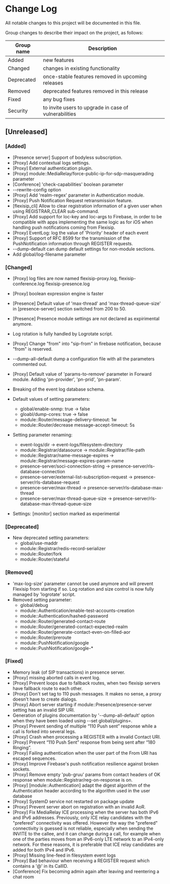 # Change Log

All notable changes to this project will be documented in this file.

Group changes to describe their impact on the project, as follows:

| Group name | Description                                           |
| ---------- | ----------------------------------------------------- |
| Added      | new features                                          |
| Changed    | changes in existing functionality                     |
| Deprecated | once-stable features removed in upcoming releases     |
| Removed    | deprecated features removed in this release           |
| Fixed      | any bug fixes                                         |
| Security   | to invite users to upgrade in case of vulnerabilities |

## [Unreleased]

### [Added]
 - [Presence server] Support of bodyless subscription.
 - [Proxy] Add contextual logs settings.
 - [Proxy] External authentication plugin.
 - [Proxy] module::MediaRelay/force-public-ip-for-sdp-masquerading parameter
 - [Conference] 'check-capabilities' boolean parameter
 - --rewrite-config option
 - [Proxy] Add 'realm-regex' parameter in Authentication module.
 - [Proxy] Push Notification Request retransmission feature.
 - [flexisip_cli] Allow to clear registration information of a given user when using REGISTRAR_CLEAR
   sub-command.
 - [Proxy] Add support for loc-key and loc-args to Firebase, in order to be compatible with apps implementing the same logic as for iOS when handling push notifications coming from Flexisip.
 - [Proxy] EventLog: log the value of 'Priority' header of each event
 - [Proxy] Support of RFC 8599 for the transmission of the PushNotification information through REGISTER requests.
 - --dump-default can dump default settings for non-module sections.
 - Add global/log-filename parameter
 
### [Changed]
 - [Proxy] log files are now named flexisip-proxy.log, flexisip-conference.log flexisip-presence.log
 - [Proxy] boolean expression engine is faster
 - [Presence] Default value of 'max-thread' and 'max-thread-queue-size' in [presence-server] section
   switched from 200 to 50.
 - [Presence] Presence module settings are not declared as expirimental anymore.
 - Log rotation is fully handled by Logrotate script.
 - [Proxy] Change "from" into "sip-from" in firebase notification, because "from" is reserved.
 - --dump-all-default dump a configuration file with all the parameters commented out.
 - [Proxy] Default value of 'params-to-remove' parameter in Forward module. Adding 'pn-provider',
   'pn-prid', 'pn-param'.
 - Breaking of the event log database schema.
 - Default values of setting parameters:
   - global/enable-snmp: true -> false
   - gloabl/dump-cores: true -> false
   - module::Router/message-delivery-timeout: 1w
   - module::Router/decrease message-accept-timeout: 5s

 - Setting parameter renaming:
   - event-logs/dir -> event-logs/filesystem-directory
   - module::Registrar/datasource -> module::Registrar/file-path
   - module::Registrar/name-message-expires -> module::Registrar/message-expires-param-name
   - presence-server/soci-connection-string -> presence-server/rls-database-connection
   - presence-server/external-list-subscription-request -> presence-server/rls-database-request
   - presence-server/max-thread -> presence-server/rls-database-max-thread
   - presence-server/max-thread-queue-size -> presence-server/rls-database-max-thread-queue-size

 - Settings: [monitor] section marked as experimental

### [Deprecated]
 - New deprecated setting parameters:
   - global/use-maddr
   - module::Registrar/redis-record-serializer
   - module::Router/fork
   - module::Router/stateful
 

### [Removed]
 - 'max-log-size' parameter cannot be used anymore and will prevent Flexisip from starting if so.
   Log rotation and size control is now fully managed by 'logrotate' script.
 - Removed setting parameter:
   - global/debug
   - module::Authentication/enable-test-accounts-creation
   - module::Authentication/hashed-password
   - module::Router/generated-contact-route
   - module::Router/generated-contact-expected-realm
   - module::Router/generate-contact-even-on-filled-aor
   - module::Router/preroute
   - module::PushNotification/google
   - module::PushNotification/google-*
   

### [Fixed]
 - Memory leak (of SIP transactions) in presence server.
 - [Proxy] missing aborted calls in event log.
 - [Proxy] Prevent loops due to fallback routes, when two flexisip servers have fallback route to each other.
 - [Proxy] Don't set tag to 110 push messages. It makes no sense, a proxy doesn't have to create dialogs.
 - [Proxy] Abort server starting if module::Presence/presence-server setting has an invalid SIP URI.
 - Generation of plugins documentation by '--dump-all-default' option when they have been loaded using
   --set global/plugins=<plugin-list>.
 - [Proxy] Prevent sending of multiple “110 Push sent” response while a call is forked into several legs.
 - [Proxy] Crash when processing a REGISTER with a invalid Contact URI.
 - [Proxy] Prevent “110 Push Sent” response from being sent after “180 Ringing”.
 - [Proxy] Failing authentication when the user part of the From URI has escaped sequences.
 - [Proxy] Improve Firebase's push notification resilience against broken sockets.
 - [Proxy] Remove empty 'pub-gruu' params from contact headers of OK response when module::Registrar/reg-on-response is on.
 - [Proxy] [module::Authentication] adapt the digest algorithm of the Authentication header according to the algorithm used in the user database
 - [Proxy] SystemD service not restarted on package update
 - [Proxy] Prevent server abort on registration with an invalid AoR.
 - [Proxy] Fix MediaRelay ICE processing when the server has both IPv6 and IPv6 addresses.
           Previously, only ICE relay candidates with the "prefered" connectivity was offered. However the way the "prefered" connectivity is guessed is not reliable,
           especially when sending the INVITE to the callee, and it can change during a call, for example when one of the parties moves from an IPv6-only LTE network to an IPv4-only network.
           For these reasons, it is preferable that ICE relay candidates are added for both IPv4 and IPv6.
 - [Proxy] Missing line-feed in filesystem event logs
 - [Proxy] Bad behaviour when receiving a REGISTER request which contains a '@' in its CallID.
 - [Conference] Fix becoming admin again after leaving and reentering a chat room
